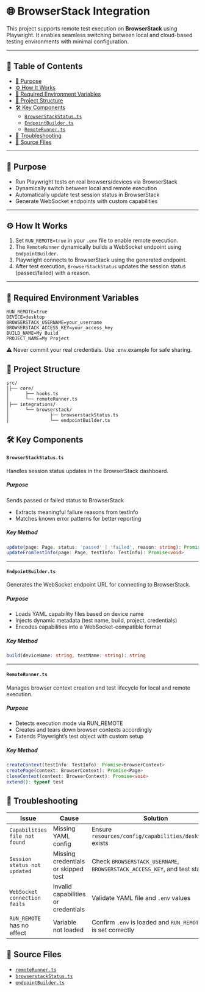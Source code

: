 # 🌐 BrowserStack Integration

This project supports remote test execution on **BrowserStack** using Playwright. It enables seamless switching between local and cloud-based testing environments with minimal configuration.

---

## 📘 Table of Contents

- [🎯 Purpose](#-purpose)
- [⚙️ How It Works](#️-how-it-works)
- [🔐 Required Environment Variables](#-required-environment-variables)
- [📂 Project Structure](#-project-structure)
- [🛠️ Key Components](#-key-components)
  - [`BrowserStackStatus.ts`](#browserstackstatusts)
  - [`EndpointBuilder.ts`](#endpointbuilderts)
  - [`RemoteRunner.ts`](#remoterunnerts)
- [🧯 Troubleshooting](#-troubleshooting)
- [📄 Source Files](#-source-files)

---

## 🎯 Purpose

- Run Playwright tests on real browsers/devices via BrowserStack
- Dynamically switch between local and remote execution
- Automatically update test session status in BrowserStack
- Generate WebSocket endpoints with custom capabilities

---

## ⚙️ How It Works

1. Set `RUN_REMOTE=true` in your `.env` file to enable remote execution.
2. The `RemoteRunner` dynamically builds a WebSocket endpoint using `EndpointBuilder`.
3. Playwright connects to BrowserStack using the generated endpoint.
4. After test execution, `BrowserStackStatus` updates the session status (passed/failed) with a reason.

---

## 🔐 Required Environment Variables

```env
RUN_REMOTE=true
DEVICE=desktop
BROWSERSTACK_USERNAME=your_username
BROWSERSTACK_ACCESS_KEY=your_access_key
BUILD_NAME=My Build
PROJECT_NAME=My Project
```
⚠️ Never commit your real credentials. Use .env.example for safe sharing.

## 📂 Project Structure
```
src/
│├── core/
│      ├── hooks.ts
│      └── remoteRunner.ts
│├── integrations/
│      └── browserstack/
│               ├── browserstackStatus.ts
│               └── endpointBuilder.ts
```

## 🛠️ Key Components

#### `BrowserStackStatus.ts`

Handles session status updates in the BrowserStack dashboard.

##### Purpose
Sends passed or failed status to BrowserStack
- Extracts meaningful failure reasons from testInfo
- Matches known error patterns for better reporting

##### Key Method
```ts
update(page: Page, status: 'passed' | 'failed', reason: string): Promise<void>
updateFromTestInfo(page: Page, testInfo: TestInfo): Promise<void>
```

---

#### `EndpointBuilder.ts`

Generates the WebSocket endpoint URL for connecting to BrowserStack.

##### Purpose
- Loads YAML capability files based on device name
- Injects dynamic metadata (test name, build, project, credentials)
- Encodes capabilities into a WebSocket-compatible format

##### Key Method
```ts
build(deviceName: string, testName: string): string
```

---

#### `RemoteRunner.ts`

Manages browser context creation and test lifecycle for local and remote execution.

##### Purpose
- Detects execution mode via RUN_REMOTE
- Creates and tears down browser contexts accordingly
- Extends Playwright’s test object with custom setup

##### Key Method
```ts
createContext(testInfo: TestInfo): Promise<BrowserContext>
createPage(context: BrowserContext): Promise<Page>
closeContext(context: BrowserContext): Promise<void>
extend(): typeof test
```

## 🧯 Troubleshooting

| Issue                          | Cause                          | Solution                                                                 |
|-------------------------------|--------------------------------|--------------------------------------------------------------------------|
| `Capabilities file not found` | Missing YAML config            | Ensure `resources/config/capabilities/desktop.yml` exists                |
| `Session status not updated`  | Missing credentials or skipped test | Check `BROWSERSTACK_USERNAME`, `BROWSERSTACK_ACCESS_KEY`, and test status |
| `WebSocket connection fails`  | Invalid capabilities or credentials | Validate YAML file and `.env` values                                     |
| `RUN_REMOTE` has no effect    | Variable not loaded            | Confirm `.env` is loaded and `RUN_REMOTE=true` is set correctly          |


## 📄 Source Files
- [`remoteRunner.ts`](../../src/core/remoteRunner.ts)
- [`browserstackStatus.ts`](../../src/integrations/browserstack/browserstackStatus.ts)
- [`endpointBuilder.ts`](../../src/integrations/browserstack/endpointBuilder.ts)